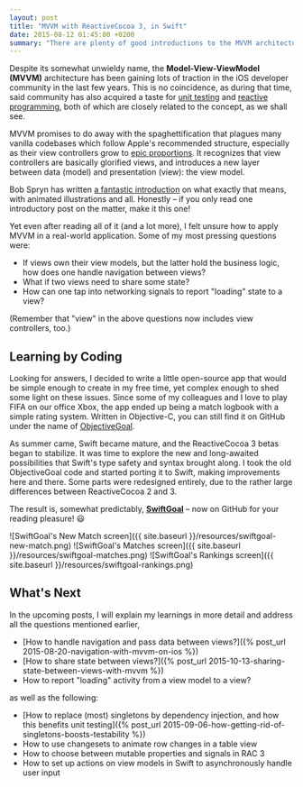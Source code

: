 ```yaml
---
layout: post
title: "MVVM with ReactiveCocoa 3, in Swift"
date: 2015-08-12 01:45:00 +0200
summary: "There are plenty of good introductions to the MVVM architecture on iOS. The next challenge is to apply these concepts in a real-world scenario! To find out how this could look like, I created an open-source Swift app that interacts with a remote server, using the brand-new ReactiveCocoa 3."
---
```


Despite its somewhat unwieldy name, the __Model-View-ViewModel (MVVM)__ architecture has been gaining lots of traction in the iOS developer community in the last few years. This is no coincidence, as during that time, said community has also acquired a taste for [unit testing][nshipster-unit-testing] and [reactive programming][reactivecocoa], both of which are closely related to the concept, as we shall see.

MVVM promises to do away with the spaghettification that plagues many vanilla codebases which follow Apple's recommended structure, especially as their view controllers grow to [epic proportions][massive-view-controller]. It recognizes that view controllers are basically glorified views, and introduces a new layer between data (model) and presentation (view): the view model.

Bob Spryn has written [a fantastic introduction][sprynthesis-rac-mvvm] on what exactly that means, with animated illustrations and all. Honestly – if you only read one introductory post on the matter, make it this one!

Yet even after reading all of it (and a lot more), I felt unsure how to apply MVVM in a real-world application. Some of my most pressing questions were:

* If views own their view models, but the latter hold the business logic, how does one handle navigation between views?
* What if two views need to share some state?
* How can one tap into networking signals to report "loading" state to a view?

(Remember that "view" in the above questions now includes view controllers, too.)

## Learning by Coding

Looking for answers, I decided to write a little open-source app that would be simple enough to create in my free time, yet complex enough to shed some light on these issues. Since some of my colleagues and I love to play FIFA on our office Xbox, the app ended up being a match logbook with a simple rating system. Written in Objective-C, you can still find it on GitHub under the name of [ObjectiveGoal][objectivegoal].

As summer came, Swift became mature, and the ReactiveCocoa 3 betas began to stabilize. It was time to explore the new and long-awaited possibilities that Swift's type safety and syntax brought along. I took the old ObjectiveGoal code and started porting it to Swift, making improvements here and there. Some parts were redesigned entirely, due to the rather large differences between ReactiveCocoa 2 and 3.

The result is, somewhat predictably, __[SwiftGoal][swiftgoal]__ – now on GitHub for your reading pleasure! :smiley:

![SwiftGoal's New Match screen]({{ site.baseurl }}/resources/swiftgoal-new-match.png)
![SwiftGoal's Matches screen]({{ site.baseurl }}/resources/swiftgoal-matches.png)
![SwiftGoal's Rankings screen]({{ site.baseurl }}/resources/swiftgoal-rankings.png)

## What's Next

In the upcoming posts, I will explain my learnings in more detail and address all the questions mentioned earlier,

* [How to handle navigation and pass data between views?]({% post_url 2015-08-20-navigation-with-mvvm-on-ios %})
* [How to share state between views?]({% post_url 2015-10-13-sharing-state-between-views-with-mvvm %})
* How to report "loading" activity from a view model to a view?

 as well as the following:

* [How to replace (most) singletons by dependency injection, and how this benefits unit testing]({% post_url 2015-09-06-how-getting-rid-of-singletons-boosts-testability %})
* How to use changesets to animate row changes in a table view
* How to choose between mutable properties and signals in RAC 3
* How to set up actions on view models in Swift to asynchronously handle user input

[nshipster-unit-testing]: http://nshipster.com/unit-testing/
[reactivecocoa]: http://github.com/ReactiveCocoa/ReactiveCocoa
[massive-view-controller]: https://twitter.com/colin_campbell/status/293167951132098560
[sprynthesis-rac-mvvm]: http://www.sprynthesis.com/2014/12/06/reactivecocoa-mvvm-introduction/
[objectivegoal]: http://github.com/richeterre/ObjectiveGoal
[swiftgoal]: http://github.com/richeterre/SwiftGoal
[swiftgoal-viewmodels]: https://github.com/richeterre/SwiftGoal/tree/master/SwiftGoal/ViewModels
